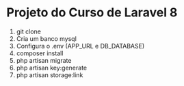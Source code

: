 # Projeto do Curso de Laravel 8

1. git clone
2. Cria um banco mysql
3. Configura o .env (APP_URL e DB_DATABASE)
4. composer install
5. php artisan migrate
6. php artisan key:generate
7. php artisan storage:link
